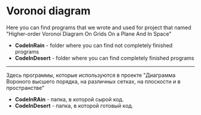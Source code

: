 # Voronoi diagram

Here you can find programs that we wrote and used for project that named "Higher-order Voronoi Diagram On Grids On a Plane And In Space"
- **CodeInRain** - folder where you can find not completely finished programs
- **CodeInDesert** - folder where you can find completely finished programs
____
Здесь программы, которые используются в проекте "Диаграмма Вороного высшего порядка, на различных сетках, на плоскости и в пространстве" 
- **CodeInRAin** - папка, в которой сырой код.
- **CodeInDesert** - папка, в которой готовый код.

